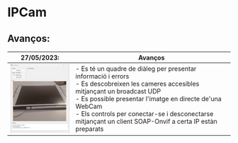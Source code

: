 # IPCam

## Avanços:



| 27/05/2023: | Avanços |
|-----|-----|
|<img src="etc/img/UI-27-05-2023.png" alt="Texto alternativo" width="200" height="auto"> |- Es té un quadre de diàleg per presentar informació i errors <br>- Es descobreixen les cameres accesibles mitjançant un broadcast UDP <br>- Es possible presentar l'imatge en directe de'una WebCam <br>- Els controls per conectar-se i desconectarse mitjançant un client SOAP-Onvif a certa IP estàn preparats | 







